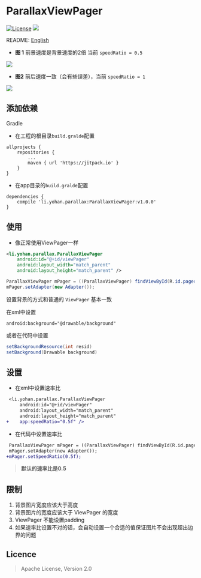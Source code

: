 # ParallaxViewPager

[![License](https://img.shields.io/badge/License-Apache%202.0-blue.svg)](https://opensource.org/licenses/Apache-2.0)
[![](https://jitpack.io/v/demoNo/ParallaxViewPager.svg)](https://jitpack.io/#demoNo/ParallaxViewPager)

README: [English](https://github.com/demoNo/ParallaxViewPager/blob/master/README.md)

* **图 1** 前景速度是背景速度的2倍 当前 `speedRatio = 0.5`

![](https://raw.githubusercontent.com/demoNo/ParallaxViewPager/master/art/rate_0.5.gif)

* **图2** 前后速度一致（会有些误差），当前 `speedRatio = 1`

![](https://raw.githubusercontent.com/demoNo/ParallaxViewPager/master/art/rate_1.gif)

## 添加依赖

Gradle

* 在工程的根目录`build.gralde`配置
```Gradle
allprojects {
    repositories {
    	...
    	maven { url 'https://jitpack.io' }
    }
}
```

* 在app目录的`build.gralde`配置
```Gradle
dependencies {
    compile 'li.yohan.parallax:ParallaxViewPager:v1.0.0'
}
```

## 使用

* 像正常使用ViewPager一样

```xml
<li.yohan.parallax.ParallaxViewPager
    android:id="@+id/viewPager"
    android:layout_width="match_parent"
    android:layout_height="match_parent" />
```

```Java
ParallaxViewPager mPager = ((ParallaxViewPager) findViewById(R.id.pager));
mPager.setAdapter(new Adapter());
```

设置背景的方式和普通的 `ViewPager` 基本一致

在xml中设置

`android:background="@drawable/background"`

或者在代码中设置
```Java
setBackgroundResource(int resid)
setBackground(Drawable background)
```


## 设置

* 在xml中设置速率比
```diff
 <li.yohan.parallax.ParallaxViewPager
     android:id="@+id/viewPager"
     android:layout_width="match_parent"
     android:layout_height="match_parent"
+    app:speedRatio="0.5f" />
```
* 在代码中设置速率比
```diff
 ParallaxViewPager mPager = ((ParallaxViewPager) findViewById(R.id.pager));
 mPager.setAdapter(new Adapter());
+mPager.setSpeedRatio(0.5f);
```

> **默认的速率比是0.5**

## 限制

1. 背景图片宽度应该大于高度
2. 背景图片的宽度应该大于 ViewPager 的宽度
3. ViewPager 不能设置padding
4. 如果速率比设置不对的话，会自动设置一个合适的值保证图片不会出现超出边界的问题

## Licence

> Apache License, Version 2.0
